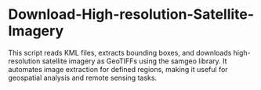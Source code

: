 # Download-High-resolution-Satellite-Imagery
This script reads KML files, extracts bounding boxes, and downloads high-resolution satellite imagery as GeoTIFFs using the samgeo library. It automates image extraction for defined regions, making it useful for geospatial analysis and remote sensing tasks.
